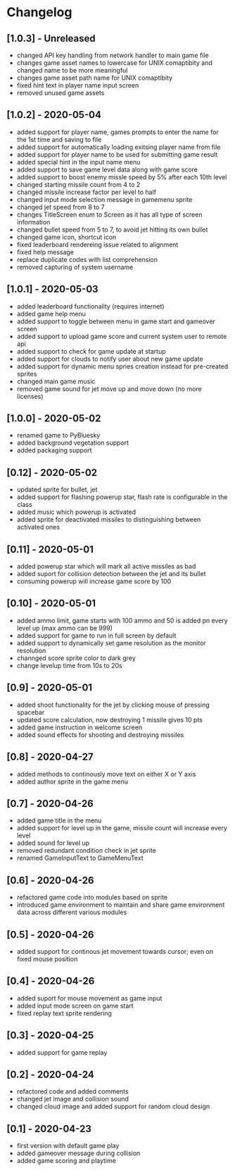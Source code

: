 # Changelog

## [1.0.3] - Unreleased
- changed API key handling from network handler to main game file
- changes game asset names to lowercase for UNIX comaptibity and changed name to be more meaningful
- changes game asset path name for UNIX comaptibity
- fixed hint text in player name input screen
- removed unused game assets

## [1.0.2] - 2020-05-04
- added support for player name, games prompts to enter the name for the 1st time and saving to file
- added support for automatically loading exitsing player name from file
- added support for player name to be used for submitting game result
- added special hint in the input name menu
- added support to save game level data along with game score
- added support to boost enemy missle speed by 5% after each 10th level
- changed starting missile count from 4 to 2 
- changed missile increase factor per level  to half
- changed input mode selection message in gamemenu sprite
- changed jet speed from 8 to 7
- changes TitleScreen enum to Screen as it has all type of screen information
- changed bullet speed from 5 to 7, to avoid jet hitting its own bullet
- changed game icon, shortcut icon
- fixed leaderboard rendereing issue related to alignment
- fixed help message
- replace duplicate codes with list comprehension
- removed capturing of system username

## [1.0.1] - 2020-05-03
- added leaderboard functionality (requires internet)
- added game help menu
- added support to toggle between menu in game start and gameover screen
- added support to upload game score and current system user to remote api
- added support to check for game update at startup
- added support for clouds to notify user about new game update
- added support for dynamic menu spries creation instead for pre-created sprites
- changed main game music
- removed game sound for jet move up and move down (no more licenses)

## [1.0.0] - 2020-05-02
- renamed game to PyBluesky
- added background vegetation support
- added packaging support

## [0.12] - 2020-05-02
- updated sprite for bullet, jet
- added support for flashing powerup star, flash rate is configurable in the class
- added music which powerup is activated
- added sprite for deactivated missiles to distinguishing between activated ones

## [0.11] - 2020-05-01
- added powerup star which will mark all active missiles as bad
- added suport for collision detection between the jet and its bullet
- consuming powerup will increase game score by 100

## [0.10] - 2020-05-01
- added ammo limit, game starts with 100 ammo and 50 is added pn every level up (max ammo can be 999)
- added support for game to run in full screen by default
- added support to dynamically set game resolution as the monitor resolution
- channged score sprite color to dark grey
- change levelup time from 10s to 20s

## [0.9] - 2020-05-01
- added shoot functionality for the jet by clicking mouse of pressing spacebar
- updated score calculation, now destroying 1 missile gives 10 pts
- added game instruction in welcome screen
- added sound effects for shooting and destroying missiles

## [0.8] - 2020-04-27
- added methods to continously move text on either X or Y axis
- added author sprite in the game menu

## [0.7] - 2020-04-26
- added game title in the menu
- added support for level up in the game, missile count will increase every level
- added sound for level up
- removed redundant condition check in jet sprite
- renamed GameInputText to GameMenuText

## [0.6] - 2020-04-26
- refactored game code into modules based on sprite
- introduced game environment to maintain and share game environment data across different various modules

## [0.5] - 2020-04-26
- added support for continous jet movement towards cursor; even on fixed mouse position

## [0.4] - 2020-04-26
- added suport for mouse movement as game input
- added input mode screen on game start
- fixed replay text sprite rendering

## [0.3] - 2020-04-25
- added support for game replay

## [0.2] - 2020-04-24
- refactored code and added comments
- changed jet image and collision sound
- changed cloud image and added support for random cloud design

## [0.1] - 2020-04-23
- first version with default game play
- added gameover message during collision
- added game scoring and playtime

